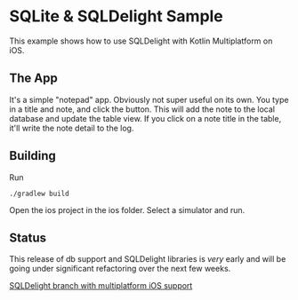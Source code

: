 # SQLite & SQLDelight Sample

This example shows how to use SQLDelight with Kotlin Multiplatform on iOS.

## The App

It's a simple "notepad" app. Obviously not super useful on its own. You type in a title and note, and click the button.
This will add the note to the local database and update the table view. If you click on a note title in the table, it'll 
write the note detail to the log.

## Building

Run 

```
./gradlew build
```

Open the ios project in the ios folder. Select a simulator and run.

## Status

This release of db support and SQLDelight libraries is *very* early and will be going under 
significant refactoring over the next few weeks.

[SQLDelight branch with multiplatform iOS support](https://github.com/touchlab/sqldelight/tree/iossupport)


